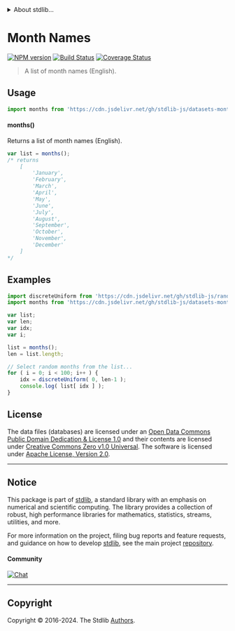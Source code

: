 <!--

@license Apache-2.0

Copyright (c) 2018 The Stdlib Authors.

Licensed under the Apache License, Version 2.0 (the "License");
you may not use this file except in compliance with the License.
You may obtain a copy of the License at

   http://www.apache.org/licenses/LICENSE-2.0

Unless required by applicable law or agreed to in writing, software
distributed under the License is distributed on an "AS IS" BASIS,
WITHOUT WARRANTIES OR CONDITIONS OF ANY KIND, either express or implied.
See the License for the specific language governing permissions and
limitations under the License.

-->


<details>
  <summary>
    About stdlib...
  </summary>
  <p>We believe in a future in which the web is a preferred environment for numerical computation. To help realize this future, we've built stdlib. stdlib is a standard library, with an emphasis on numerical and scientific computation, written in JavaScript (and C) for execution in browsers and in Node.js.</p>
  <p>The library is fully decomposable, being architected in such a way that you can swap out and mix and match APIs and functionality to cater to your exact preferences and use cases.</p>
  <p>When you use stdlib, you can be absolutely certain that you are using the most thorough, rigorous, well-written, studied, documented, tested, measured, and high-quality code out there.</p>
  <p>To join us in bringing numerical computing to the web, get started by checking us out on <a href="https://github.com/stdlib-js/stdlib">GitHub</a>, and please consider <a href="https://opencollective.com/stdlib">financially supporting stdlib</a>. We greatly appreciate your continued support!</p>
</details>

# Month Names

[![NPM version][npm-image]][npm-url] [![Build Status][test-image]][test-url] [![Coverage Status][coverage-image]][coverage-url] <!-- [![dependencies][dependencies-image]][dependencies-url] -->

> A list of month names (English).



<section class="usage">

## Usage

```javascript
import months from 'https://cdn.jsdelivr.net/gh/stdlib-js/datasets-month-names-en@v0.2.0-deno/mod.js';
```

#### months()

Returns a list of month names (English).

```javascript
var list = months();
/* returns
    [
        'January',
        'February',
        'March',
        'April',
        'May',
        'June',
        'July',
        'August',
        'September',
        'October',
        'November',
        'December'
    ]
*/
```

</section>

<!-- /.usage -->

<section class="examples">

<!-- TODO: more creative example. -->

## Examples

<!-- eslint no-undef: "error" -->

```javascript
import discreteUniform from 'https://cdn.jsdelivr.net/gh/stdlib-js/random-base-discrete-uniform@deno/mod.js';
import months from 'https://cdn.jsdelivr.net/gh/stdlib-js/datasets-month-names-en@v0.2.0-deno/mod.js';

var list;
var len;
var idx;
var i;

list = months();
len = list.length;

// Select random months from the list...
for ( i = 0; i < 100; i++ ) {
    idx = discreteUniform( 0, len-1 );
    console.log( list[ idx ] );
}
```

</section>

<!-- /.examples -->



<!-- <license> -->

## License

The data files (databases) are licensed under an [Open Data Commons Public Domain Dedication & License 1.0][pddl-1.0] and their contents are licensed under [Creative Commons Zero v1.0 Universal][cc0]. The software is licensed under [Apache License, Version 2.0][apache-license].

<!-- </license> -->

<!-- Section for related `stdlib` packages. Do not manually edit this section, as it is automatically populated. -->

<section class="related">

</section>

<!-- /.related -->

<!-- Section for all links. Make sure to keep an empty line after the `section` element and another before the `/section` close. -->


<section class="main-repo" >

* * *

## Notice

This package is part of [stdlib][stdlib], a standard library with an emphasis on numerical and scientific computing. The library provides a collection of robust, high performance libraries for mathematics, statistics, streams, utilities, and more.

For more information on the project, filing bug reports and feature requests, and guidance on how to develop [stdlib][stdlib], see the main project [repository][stdlib].

#### Community

[![Chat][chat-image]][chat-url]

---

## Copyright

Copyright &copy; 2016-2024. The Stdlib [Authors][stdlib-authors].

</section>

<!-- /.stdlib -->

<!-- Section for all links. Make sure to keep an empty line after the `section` element and another before the `/section` close. -->

<section class="links">

[npm-image]: http://img.shields.io/npm/v/@stdlib/datasets-month-names-en.svg
[npm-url]: https://npmjs.org/package/@stdlib/datasets-month-names-en

[test-image]: https://github.com/stdlib-js/datasets-month-names-en/actions/workflows/test.yml/badge.svg?branch=v0.2.0
[test-url]: https://github.com/stdlib-js/datasets-month-names-en/actions/workflows/test.yml?query=branch:v0.2.0

[coverage-image]: https://img.shields.io/codecov/c/github/stdlib-js/datasets-month-names-en/main.svg
[coverage-url]: https://codecov.io/github/stdlib-js/datasets-month-names-en?branch=main

<!--

[dependencies-image]: https://img.shields.io/david/stdlib-js/datasets-month-names-en.svg
[dependencies-url]: https://david-dm.org/stdlib-js/datasets-month-names-en/main

-->

[chat-image]: https://img.shields.io/gitter/room/stdlib-js/stdlib.svg
[chat-url]: https://app.gitter.im/#/room/#stdlib-js_stdlib:gitter.im

[stdlib]: https://github.com/stdlib-js/stdlib

[stdlib-authors]: https://github.com/stdlib-js/stdlib/graphs/contributors

[cli-section]: https://github.com/stdlib-js/datasets-month-names-en#cli
[cli-url]: https://github.com/stdlib-js/datasets-month-names-en/tree/cli
[@stdlib/datasets-month-names-en]: https://github.com/stdlib-js/datasets-month-names-en/tree/main

[umd]: https://github.com/umdjs/umd
[es-module]: https://developer.mozilla.org/en-US/docs/Web/JavaScript/Guide/Modules

[deno-url]: https://github.com/stdlib-js/datasets-month-names-en/tree/deno
[deno-readme]: https://github.com/stdlib-js/datasets-month-names-en/blob/deno/README.md
[umd-url]: https://github.com/stdlib-js/datasets-month-names-en/tree/umd
[umd-readme]: https://github.com/stdlib-js/datasets-month-names-en/blob/umd/README.md
[esm-url]: https://github.com/stdlib-js/datasets-month-names-en/tree/esm
[esm-readme]: https://github.com/stdlib-js/datasets-month-names-en/blob/esm/README.md
[branches-url]: https://github.com/stdlib-js/datasets-month-names-en/blob/main/branches.md

[pddl-1.0]: http://opendatacommons.org/licenses/pddl/1.0/

[cc0]: https://creativecommons.org/publicdomain/zero/1.0

[apache-license]: https://www.apache.org/licenses/LICENSE-2.0

</section>

<!-- /.links -->
